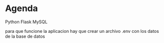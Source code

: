 # Agenda
Python Flask MySQL

para que funcione la aplicacion hay que crear un archivo .env
con los datos de la base de datos
